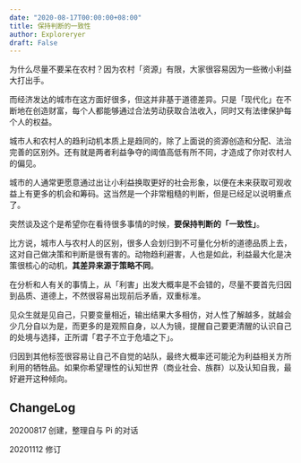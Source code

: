```yaml
---
date: "2020-08-17T00:00:00+08:00"
title: 保持判断的一致性
author: Exploreryer
draft: False
---
```


为什么尽量不要呆在农村？因为农村「资源」有限，大家很容易因为一些微小利益大打出手。

而经济发达的城市在这方面好很多，但这并非基于道德差异。只是「现代化」在不断地在创造财富，每个人都能够通过合法劳动获取合法收入，同时又有法律保护每个人的权益。

城市人和农村人的趋利动机本质上是趋同的，除了上面说的资源创造和分配、法治完善的区别外。还有就是两者利益争夺的阈值高低有所不同，才造成了你对农村人的偏见。

城市的人通常更愿意通过出让小利益换取更好的社会形象，以便在未来获取可观收益上有更多的机会和筹码。这当然是一个非常粗糙的判断，但是已经足以说明重点了。

突然谈及这个是希望你在看待很多事情的时候，**要保持判断的「一致性」**。

比方说，城市人与农村人的区别，很多人会划归到不可量化分析的道德品质上去，这对自己做决策和判断是很有害的。动物趋利避害，人也是如此，利益最大化是决策很核心的动机，**其差异来源于策略不同**。

在分析和人有关的事情上，从「利害」出发大概率是不会错的，尽量不要首先归因到品质、道德上，不然很容易出现前后矛盾，双重标准。

见众生就是见自己，只要变量相近，输出结果大多相仿，对人性了解越多，就越会少几分自以为是，而更多的是观照自身，以人为镜，提醒自己要更清醒的认识自己的处境与选择，正所谓「君子不立于危墙之下」。

归因到其他标签很容易让自己不自觉的站队，最终大概率还可能沦为利益相关方所利用的牺牲品。如果你希望理性的认知世界（商业社会、族群）以及认知自我，最好避开这种倾向。

## ChangeLog

20200817 创建，整理自与 Pi 的对话

20201112 修订
